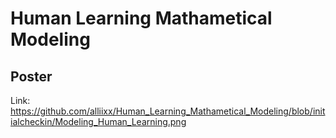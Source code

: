 # Human Learning Mathametical Modeling

## Poster
Link: https://github.com/alliixx/Human_Learning_Mathametical_Modeling/blob/initialcheckin/Modeling_Human_Learning.png
